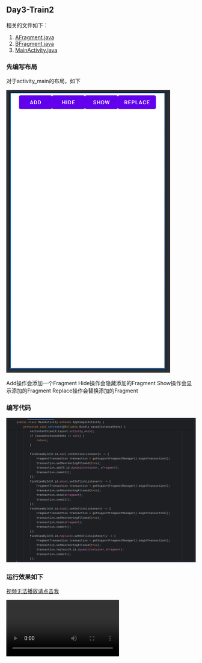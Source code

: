 ## Day3-Train2

相关的文件如下：
1. [AFragment.java](https://partner-gitlab.mioffice.cn/nj-trainingcollege/miclassroom240819/androidgroup4/tanzhehao/homework/-/blob/main/day3/app/src/main/java/fan/akua/day3/fragments/AFragment.java)
2. [BFragment.java](https://partner-gitlab.mioffice.cn/nj-trainingcollege/miclassroom240819/androidgroup4/tanzhehao/homework/-/blob/main/day3/app/src/main/java/fan/akua/day3/fragments/BFragment.java)
3. [MainActivity.java](https://partner-gitlab.mioffice.cn/nj-trainingcollege/miclassroom240819/androidgroup4/tanzhehao/homework/-/blob/main/day3/app/src/main/java/fan/akua/day3/activities/MainActivity.java)

### 先编写布局

对于activity_main的布局，如下

![activity_main](vx_images/40524404085433.png)

Add操作会添加一个Fragment
Hide操作会隐藏添加的Fragment
Show操作会显示添加的Fragment
Replace操作会替换添加的Fragment

### 编写代码

![MainActivity](vx_images/590094494706058.png)

### 运行效果如下

[视频无法播放请点击我](https://partner-gitlab.mioffice.cn/nj-trainingcollege/miclassroom240819/androidgroup4/tanzhehao/homework/-/tree/main/day3/vx_images/Screen_recording_20240821_101913.mp4)

<div>
    <video src="vx_images/Screen_recording_20240821_101913.mp4"></video>
</div>
